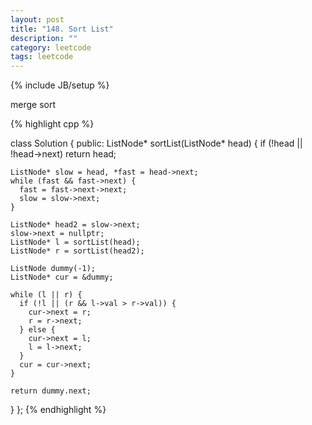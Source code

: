 ```yaml
---
layout: post
title: "148. Sort List"
description: ""
category: leetcode
tags: leetcode
---
```

{% include JB/setup %}

merge sort

{% highlight cpp %}

class Solution {
public:
  ListNode* sortList(ListNode* head) {
    if (!head || !head->next) return head;
    
    ListNode* slow = head, *fast = head->next;    
    while (fast && fast->next) {
      fast = fast->next->next;
      slow = slow->next;
    }

    ListNode* head2 = slow->next;
    slow->next = nullptr;
    ListNode* l = sortList(head);
    ListNode* r = sortList(head2);

    ListNode dummy(-1);
    ListNode* cur = &dummy;
        
    while (l || r) {
      if (!l || (r && l->val > r->val)) {
        cur->next = r;
        r = r->next;
      } else {
        cur->next = l;
        l = l->next;
      }
      cur = cur->next;
    }

    return dummy.next;
  }
};
{% endhighlight %}
